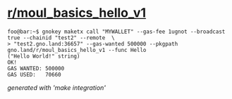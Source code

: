 # [r/moul_basics_hello_v1](https://test2.gno.land/r/moul_basics_hello_v1)

```console
foo@bar:~$ gnokey maketx call "MYWALLET" --gas-fee 1ugnot --broadcast true --chainid "test2" --remote  \
> "test2.gno.land:36657" --gas-wanted 500000 --pkgpath gno.land/r/moul_basics_hello_v1 --func Hello
("Hello World!" string)
OK!
GAS WANTED: 500000
GAS USED:   70660
```


_generated with 'make integration'_
